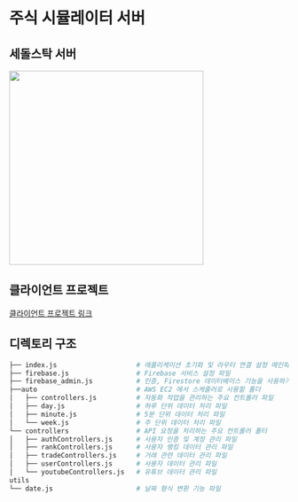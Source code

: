 # 주식 시뮬레이터 서버
## 세돌스탁 서버
<img src = "https://github.com/user-attachments/assets/8a8fbb0f-8ebd-432c-bf9b-44a294c380e4" width="350" height="350">

## 클라이언트 프로젝트
[클라이언트 프로젝트 링크](https://github.com/SseongWoo/SedolStock)

## 디렉토리 구조
```sh
├── index.js                    # 애플리케이션 초기화 및 라우터 연결 설정 메인파일
├── firebase.js                 # Firebase 서비스 설정 파일
├── firebase_admin.js           # 인증, Firestore 데이터베이스 기능을 사용하기 위한 Firebase Admin SDK 설정 파일
├──auto                         # AWS EC2 에서 스케줄러로 사용할 폴더
│   ├── controllers.js          # 자동화 작업을 관리하는 주요 컨트롤러 파일
│   ├── day.js                  # 하루 단위 데이터 처리 파일
│   ├── minute.js               # 5분 단위 데이터 처리 파일
│   └── week.js                 # 주 단위 데이터 처리 파일
└── controllers                 # API 요청을 처리하는 주요 컨트롤러 폴터
│   ├── authControllers.js      # 사용자 인증 및 계정 관리 파일
│   ├── rankControllers.js      # 사용자 랭킹 데이터 관리 파일
│   ├── tradeControllers.js     # 거래 관련 데이터 관리 파일
│   ├── userControllers.js      # 사용자 데이터 관리 파일
│   └── youtubeControllers.js   # 유튜브 데이터 관리 파일
utils
└── date.js                     # 날짜 형식 변환 기능 파일
```
